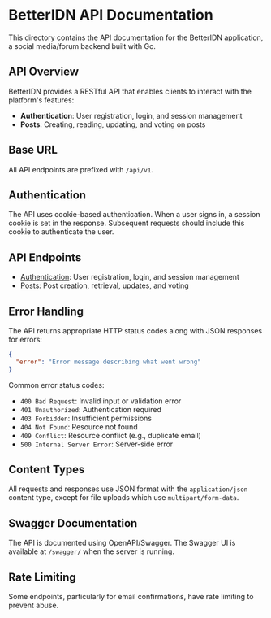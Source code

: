 # BetterIDN API Documentation

This directory contains the API documentation for the BetterIDN application, a social media/forum backend built with Go.

## API Overview

BetterIDN provides a RESTful API that enables clients to interact with the platform's features:

- **Authentication**: User registration, login, and session management
- **Posts**: Creating, reading, updating, and voting on posts

## Base URL

All API endpoints are prefixed with `/api/v1`.

## Authentication

The API uses cookie-based authentication. When a user signs in, a session cookie is set in the response. Subsequent requests should include this cookie to authenticate the user.

## API Endpoints

- [Authentication](./authentication.md): User registration, login, and session management
- [Posts](./posts.md): Post creation, retrieval, updates, and voting

## Error Handling

The API returns appropriate HTTP status codes along with JSON responses for errors:

```json
{
  "error": "Error message describing what went wrong"
}
```

Common error status codes:
- `400 Bad Request`: Invalid input or validation error
- `401 Unauthorized`: Authentication required
- `403 Forbidden`: Insufficient permissions
- `404 Not Found`: Resource not found
- `409 Conflict`: Resource conflict (e.g., duplicate email)
- `500 Internal Server Error`: Server-side error

## Content Types

All requests and responses use JSON format with the `application/json` content type, except for file uploads which use `multipart/form-data`.

## Swagger Documentation

The API is documented using OpenAPI/Swagger. The Swagger UI is available at `/swagger/` when the server is running.

## Rate Limiting

Some endpoints, particularly for email confirmations, have rate limiting to prevent abuse.
